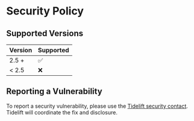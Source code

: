# Security Policy

## Supported Versions

| Version | Supported          |
| ------- | ------------------ |
| 2.5 +   | :white_check_mark: |
| < 2.5   | :x:                |

## Reporting a Vulnerability

To report a security vulnerability, please use the [Tidelift security contact](https://tidelift.com/security). Tidelift
will coordinate the fix and disclosure.
